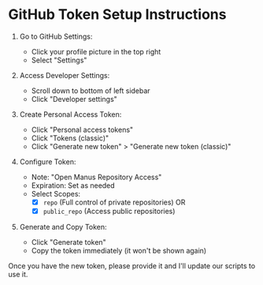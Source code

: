 # GitHub Token Setup Instructions

1. Go to GitHub Settings:
   - Click your profile picture in the top right
   - Select "Settings"

2. Access Developer Settings:
   - Scroll down to bottom of left sidebar
   - Click "Developer settings"

3. Create Personal Access Token:
   - Click "Personal access tokens"
   - Click "Tokens (classic)"
   - Click "Generate new token" > "Generate new token (classic)"

4. Configure Token:
   - Note: "Open Manus Repository Access"
   - Expiration: Set as needed
   - Select Scopes:
     - [x] `repo` (Full control of private repositories)
     OR
     - [x] `public_repo` (Access public repositories)

5. Generate and Copy Token:
   - Click "Generate token"
   - Copy the token immediately (it won't be shown again)

Once you have the new token, please provide it and I'll update our scripts to use it.